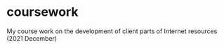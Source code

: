 # coursework
My course work on the development of client parts of Internet resources (2021 December)
